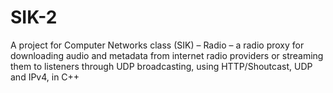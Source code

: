 # SIK-2

A project for Computer Networks class (SIK) – Radio – a radio proxy for downloading audio and metadata from internet radio providers or streaming them to listeners through UDP broadcasting, using HTTP/Shoutcast, UDP and IPv4, in C++
